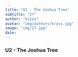```yaml
---
title: "U2 - The Joshua Tree"
subtitle: "27"
author: "kryss"
avatar: "img/authors/kryss.jpg"
image: "img/27.jpg"
date:
---
```


### U2 - The Joshua Tree
